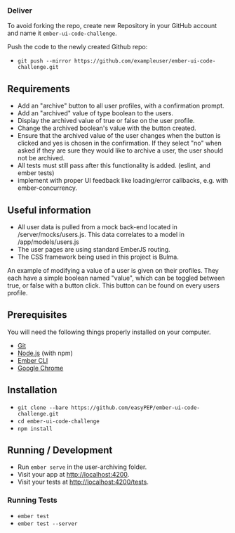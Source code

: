 
### Deliver

To avoid forking the repo, create new Repository in your GitHub account and name it `ember-ui-code-challenge`.

Push the code to the newly created Github repo:

- `git push --mirror https://github.com/exampleuser/ember-ui-code-challenge.git`

## Requirements

- Add an "archive" button to all user profiles, with a confirmation prompt.
- Add an "archived" value of type boolean to the users.
- Display the archived value of true or false on the user profile.
- Change the archived boolean's value with the button created.
- Ensure that the archived value of the user changes when the button is clicked and yes is chosen in the confirmation. If they select "no" when asked if they are sure they would like to archive a user, the user should not be archived.
- All tests must still pass after this functionality is added. (eslint, and ember tests)
- implement with proper UI feedback like loading/error callbacks, e.g. with ember-concurrency.

## Useful information

- All user data is pulled from a mock back-end located in /server/mocks/users.js. This data correlates to a model in /app/models/users.js
- The user pages are using standard EmberJS routing.
- The CSS framework being used in this project is Bulma.

An example of modifying a value of a user is given on their profiles. They each have a simple boolean named "value", which can be toggled between true, or false with a button click. This button can be found on every users profile.

## Prerequisites

You will need the following things properly installed on your computer.

- [Git](https://git-scm.com/)
- [Node.js](https://nodejs.org/) (with npm)
- [Ember CLI](https://ember-cli.com/)
- [Google Chrome](https://google.com/chrome/)

## Installation

- `git clone --bare https://github.com/easyPEP/ember-ui-code-challenge.git`
- `cd ember-ui-code-challenge`
- `npm install`

## Running / Development

- Run `ember serve` in the user-archiving folder.
- Visit your app at [http://localhost:4200](http://localhost:4200).
- Visit your tests at [http://localhost:4200/tests](http://localhost:4200/tests).

### Running Tests

- `ember test`
- `ember test --server`
